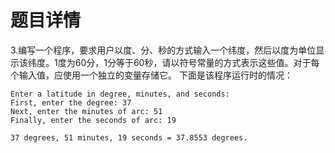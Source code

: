 # 题目详情
3.编写一个程序，要求用户以度、分、秒的方式输入一个纬度，然后以度为单位显示该纬度。1度为60分，1分等于60秒，请以符号常量的方式表示这些值。对于每个输入值，应使用一个独立的变量存储它。 下面是该程序运行时的情况：
```
Enter a latitude in degree, minutes, and seconds:
First, enter the degree: 37
Next, enter the minutes of arc: 51
Finally, enter the seconds of arc: 19

37 degrees, 51 minutes, 19 seconds = 37.8553 degrees.
```

